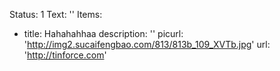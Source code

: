Status: 1
Text: ''
Items:
- title: Hahahahhaa
  description: ''
  picurl: 'http://img2.sucaifengbao.com/813/813b_109_XVTb.jpg'
  url: 'http://tinforce.com'
